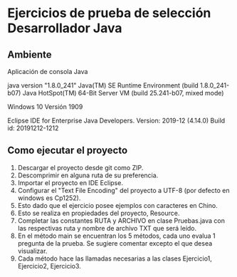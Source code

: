 # Ejercicios de prueba de selección Desarrollador Java

## Ambiente 

Aplicación de consola Java 

java version "1.8.0_241"
Java(TM) SE Runtime Environment (build 1.8.0_241-b07)
Java HotSpot(TM) 64-Bit Server VM (build 25.241-b07, mixed mode)

Windows 10 Versión 1909 

Eclipse IDE for Enterprise Java Developers.
Version: 2019-12 (4.14.0)
Build id: 20191212-1212

## Como ejecutar el proyecto

1) Descargar el proyecto desde git como ZIP.
2) Descomprimir en alguna ruta de su preferencia.
3) Importar el proyecto en IDE Eclipse.
4) Configurar el "Text File Encoding" del proyecto a UTF-8 (por defecto en windows es Cp1252).
5) Esto dado que el ejercicio posee ejemplos con caracteres en Chino.
6) Esto se realiza en propiedades del proyecto, Resource. 
7) Completar las constantes RUTA y ARCHIVO en clase Pruebas.java con las respectivas ruta y nombre de archivo TXT que será leído.
8) En el método main se encuentran los 5 métodos, cada uno evalua 1 pregunta de la prueba. Se sugiere comentar excepto el que desea visualizar.
9) Cada método hace las llamadas necesarias a las clases Ejercicio1, Ejercicio2, Ejercicio3.
